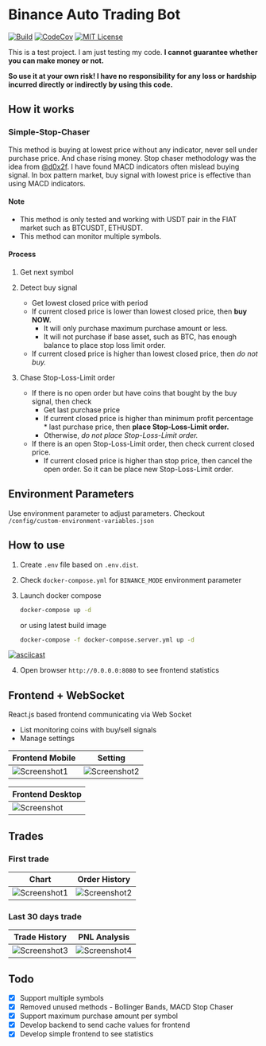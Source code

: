 # Binance Auto Trading Bot

[![Build](https://github.com/chrisleekr/binance-trading-bot/workflows/main/badge.svg)](https://github.com/chrisleekr/binance-trading-bot/actions?query=workflow%3Amain)
[![CodeCov](https://codecov.io/gh/chrisleekr/binance-trading-bot/branch/master/graph/badge.svg)](https://codecov.io/gh/chrisleekr/binance-trading-bot)
[![MIT License](https://img.shields.io/github/license/chrisleekr/binance-trading-bot)](https://github.com/chrisleekr/binance-trading-bot/blob/master/LICENSE)

This is a test project. I am just testing my code. **I cannot guarantee whether
you can make money or not.**

**So use it at your own risk! I have no responsibility for any loss or hardship
incurred directly or indirectly by using this code.**

## How it works

### Simple-Stop-Chaser

This method is buying at lowest price without any indicator, never sell under
purchase price. And chase rising money. Stop chaser methodology was the idea
from [@d0x2f](https://github.com/d0x2f). I have found MACD indicators often
mislead buying signal. In box pattern market, buy signal with lowest price is
effective than using MACD indicators.

#### Note

- This method is only tested and working with USDT pair in the FIAT market such
  as BTCUSDT, ETHUSDT.
- This method can monitor multiple symbols.

#### Process

1. Get next symbol

2. Detect buy signal

   - Get lowest closed price with period
   - If current closed price is lower than lowest closed price, then **buy
     NOW.**
     - It will only purchase maximum purchase amount or less.
     - It will not purchase if base asset, such as BTC, has enough balance to
       place stop loss limit order.
   - If current closed price is higher than lowest closed price, then _do not
     buy._

3. Chase Stop-Loss-Limit order

   - If there is no open order but have coins that bought by the buy signal,
     then check
     - Get last purchase price
     - If current closed price is higher than minimum profit percentage \* last
       purchase price, then **place Stop-Loss-Limit order.**
     - Otherwise, _do not place Stop-Loss-Limit order._
   - If there is an open Stop-Loss-Limit order, then check current closed price.
     - If current closed price is higher than stop price, then cancel the open
       order. So it can be place new Stop-Loss-Limit order.

## Environment Parameters

Use environment parameter to adjust parameters. Checkout
`/config/custom-environment-variables.json`

## How to use

1. Create `.env` file based on `.env.dist`.

2. Check `docker-compose.yml` for `BINANCE_MODE` environment parameter

3. Launch docker compose

   ```bash
   docker-compose up -d
   ```

   or using latest build image

   ```bash
   docker-compose -f docker-compose.server.yml up -d
   ```

[![asciicast](https://asciinema.org/a/371137.png)](https://asciinema.org/a/371137)

4. Open browser `http://0.0.0.0:8080` to see frontend statistics

## Frontend + WebSocket

React.js based frontend communicating via Web Socket

- List monitoring coins with buy/sell signals
- Manage settings

| Frontend Mobile                                                                                                       | Setting                                                                                                               |
| --------------------------------------------------------------------------------------------------------------------- | --------------------------------------------------------------------------------------------------------------------- |
| ![Screenshot1](https://user-images.githubusercontent.com/5715919/106989986-77250600-67c7-11eb-97c7-3383dccd45b4.jpeg) | ![Screenshot2](https://user-images.githubusercontent.com/5715919/106989983-75f3d900-67c7-11eb-94f0-fdf6d3256c11.jpeg) |

| Frontend Desktop                                                                                                    |
| ------------------------------------------------------------------------------------------------------------------- |
| ![Screenshot](https://user-images.githubusercontent.com/5715919/106990244-f6b2d500-67c7-11eb-8f63-9603649f9d7d.png) |

## Trades

### First trade

| Chart                                                                                                                | Order History                                                                                                        |
| -------------------------------------------------------------------------------------------------------------------- | -------------------------------------------------------------------------------------------------------------------- |
| ![Screenshot1](https://user-images.githubusercontent.com/5715919/99874214-f7f94a80-2c39-11eb-9f6d-92fa7b4cb000.jpeg) | ![Screenshot2](https://user-images.githubusercontent.com/5715919/99874212-f465c380-2c39-11eb-8185-dce0d6d21e27.jpeg) |

### Last 30 days trade

| Trade History                                                                                                        | PNL Analysis                                                                                                         |
| -------------------------------------------------------------------------------------------------------------------- | -------------------------------------------------------------------------------------------------------------------- |
| ![Screenshot3](https://user-images.githubusercontent.com/5715919/104917671-d4f3d880-59e7-11eb-87ea-b73a8e75f725.jpg) | ![Screenshot4](https://user-images.githubusercontent.com/5715919/104917674-d6250580-59e7-11eb-911f-9d5491fdfdcb.jpg) |

## Todo

- [x] Support multiple symbols
- [x] Removed unused methods - Bollinger Bands, MACD Stop Chaser
- [x] Support maximum purchase amount per symbol
- [x] Develop backend to send cache values for frontend
- [x] Develop simple frontend to see statistics
